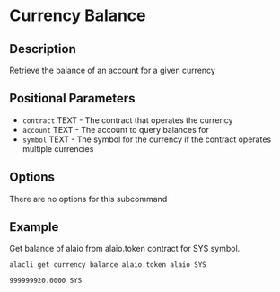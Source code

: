 # Currency Balance
## Description

Retrieve the balance of an account for a given currency

## Positional Parameters

* `contract` TEXT - The contract that operates the currency
* `account` TEXT - The account to query balances for
* `symbol` TEXT - The symbol for the currency if the contract operates multiple currencies

## Options

There are no options for this subcommand

## Example

Get balance of alaio from alaio.token contract for SYS symbol.

    alacli get currency balance alaio.token alaio SYS

```
999999920.0000 SYS
```
